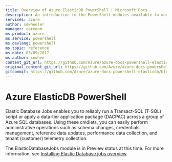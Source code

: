 ```yaml
---
title: Overview of Azure ElasticDB PowerShell | Microsoft Docs
description: An introduction to the PowerShell modules available to manage Azure resources.
services: azure
author: sdwheeler
manager: carmonm
ms.product: azure
ms.service: powershell
ms.devlang: powershell
ms.topic: reference
ms.date: 03/09/2017
ms.author: sewhee
content_git_url: https://github.com/Azure/azure-docs-powershell-elasticdb/blob/master/ElasticDB/docs-conceptual/overview.md
original_content_git_url: https://github.com/Azure/azure-docs-powershell-elasticdb/blob/master/ElasticDB/docs-conceptual/overview.md
gitcommit: https://github.com/Azure/azure-docs-powershell-elasticdb/blob/31ddf7e6cc0880910211bac2c8517601791800e1
---
```


# Azure ElasticDB PowerShell

Elastic Database Jobs enables you to reliably run a Transact-SQL (T-SQL) script or apply a
data-tier application package (DACPAC) across a group of Azure SQL databases. Using these cmdlets,
you can easily perform administrative operations such as schema changes, credentials management,
reference data updates, performance data collection, and tenant (customer) telemetry collection.

The ElasticDatabaseJobs module is in Preview status at this time. For more information, see
[Installing Elastic Database jobs overview](https://docs.microsoft.com/en-us/azure/sql-database/sql-database-elastic-jobs-service-installation).
